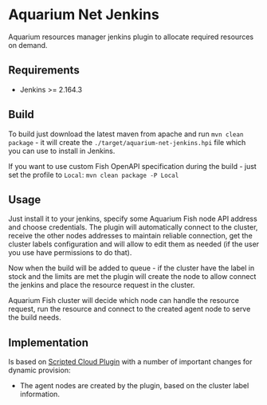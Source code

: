 # Aquarium Net Jenkins

Aquarium resources manager jenkins plugin to allocate required resources on demand.

## Requirements

* Jenkins >= 2.164.3

## Build

To build just download the latest maven from apache and run `mvn clean package` - it will create the
`./target/aquarium-net-jenkins.hpi` file which you can use to install in Jenkins.

If you want to use custom Fish OpenAPI specification during the build - just set the profile to
`Local`: `mvn clean package -P Local`

## Usage

Just install it to your jenkins, specify some Aquarium Fish node API address and choose credentials.
The plugin will automatically connect to the cluster, receive the other nodes addresses to maintain
reliable connection, get the cluster labels configuration and will allow to edit them as needed (if
the user you use have permissions to do that).

Now when the build will be added to queue - if the cluster have the label in stock and the limits
are met the plugin will create the node to allow connect the jenkins and place the resource request
in the cluster.

Aquarium Fish cluster will decide which node can handle the resource request, run the resource and
connect to the created agent node to serve the build needs.

## Implementation

Is based on [Scripted Cloud Plugin](https://plugins.jenkins.io/scripted-cloud-plugin/) with a number
of important changes for dynamic provision:

* The agent nodes are created by the plugin, based on the cluster label information.
